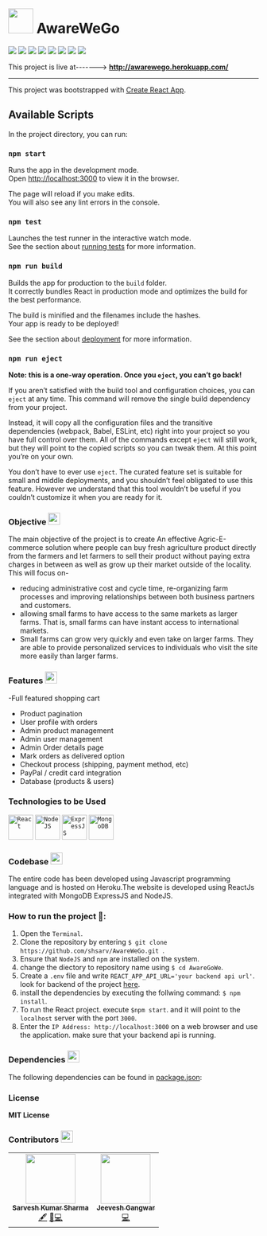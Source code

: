 <h1><img src="https://raw.githubusercontent.com/shsarv/AwareWeGO/master/src/image/AWARE1.jpg" width="50px"> AwareWeGo </h1>

   ![](https://img.shields.io/badge/MongoDB-4.2.13-003300?style=flat-circle&logo=MongoDB)
   ![](https://img.shields.io/badge/ExpressJS-4.17.1-000000?style=flat-circle&logo=Express)
   ![](https://img.shields.io/badge/React-17.0.1-87CEEB?style=flat-circle&logo=react&logoColor=309698)
   ![](https://img.shields.io/badge/NodeJS-16.0.0-009900?style=flat-circle&logo=node.js)
   ![](https://img.shields.io/npm/v/npm.svg?logo=npm)
   ![](https://img.shields.io/github/license/shsarv/UNPLUG-THE-PLAYER?style=flat-circle)
   ![](https://img.shields.io/github/repo-size/shsarv/AwareWeGo)
   ![](https://img.shields.io/tokei/lines/github/shsarv/AwareWeGO?color=orange&logoColor=blue&style=flat-circle)


This project is live at-------> **http://awarewego.herokuapp.com/**

<hr>

This project was bootstrapped with [Create React App](https://github.com/facebook/create-react-app).

## Available Scripts

In the project directory, you can run:

### `npm start`

Runs the app in the development mode.\
Open [http://localhost:3000](http://localhost:3000) to view it in the browser.

The page will reload if you make edits.\
You will also see any lint errors in the console.

### `npm test`

Launches the test runner in the interactive watch mode.\
See the section about [running tests](https://facebook.github.io/create-react-app/docs/running-tests) for more information.

### `npm run build`

Builds the app for production to the `build` folder.\
It correctly bundles React in production mode and optimizes the build for the best performance.

The build is minified and the filenames include the hashes.\
Your app is ready to be deployed!

See the section about [deployment](https://facebook.github.io/create-react-app/docs/deployment) for more information.

### `npm run eject`

**Note: this is a one-way operation. Once you `eject`, you can’t go back!**

If you aren’t satisfied with the build tool and configuration choices, you can `eject` at any time. This command will remove the single build dependency from your project.

Instead, it will copy all the configuration files and the transitive dependencies (webpack, Babel, ESLint, etc) right into your project so you have full control over them. All of the commands except `eject` will still work, but they will point to the copied scripts so you can tweak them. At this point you’re on your own.

You don’t have to ever use `eject`. The curated feature set is suitable for small and middle deployments, and you shouldn’t feel obligated to use this feature. However we understand that this tool wouldn’t be useful if you couldn’t customize it when you are ready for it.

### Objective <img src="https://www.flaticon.com/svg/static/icons/svg/827/827816.svg" width="24px">

The main objective of the project is to create An effective Agric-E-commerce solution where people can buy fresh agriculture product directly from the farmers and let farmers to sell their product without paying extra charges in between as well as grow up their market outside of the locality.
This will focus on-
- reducing administrative cost and cycle time, re-organizing farm processes and improving relationships between both business partners and customers.
- allowing small farms to have access to the same markets as larger farms. That is, small farms can have instant access to international markets.
- Small farms can grow very quickly and even take on larger farms. They are able to provide personalized services to individuals who visit the site more easily than larger farms.

### Features <img src="https://www.flaticon.com/svg/static/icons/svg/2643/2643513.svg" width="24px">

   -Full featured shopping cart
  - Product pagination
  - User profile with orders
  - Admin product management
  - Admin user management
  - Admin Order details page
  - Mark orders as delivered option
  - Checkout process (shipping, payment method, etc)
  - PayPal / credit card integration
  - Database (products & users)

### Technologies to be Used

   <code><img height="50" src="https://www.vectorlogo.zone/logos/reactjs/reactjs-ar21.svg" title="React"></code>
  <code><img height="50" src="https://www.vectorlogo.zone/logos/nodejs/nodejs-ar21.svg" title="NodeJS"></code>
  <code><img height="50" src="https://www.vectorlogo.zone/logos/expressjs/expressjs-ar21.svg" title="ExpressJS"></code>
  <code><img height="50" src="https://www.vectorlogo.zone/logos/mongodb/mongodb-ar21.svg" title="MongoDB"></code>


### Codebase <img src="https://www.flaticon.com/svg/static/icons/svg/3565/3565585.svg" width="24px">

  The entire code has been developed using Javascript programming language and is hosted on Heroku.The website is developed using ReactJs integrated with MongoDB ExpressJS and NodeJS.

### How to run the project 🚀:

  1. Open the `Terminal`.
  2. Clone the repository by entering `$ git clone https://github.com/shsarv/AwareWeGo.git `.
  3. Ensure that `NodeJS` and `npm` are installed on the system.
  4. change the diectory to repository name using  `$ cd AwareGoWe`.
  4. Create a `.env` file and write `REACT_APP_API_URL='your backend api url'`. look for backend of the project [here]().
  5. install the dependencies by executing the follwing command: `$ npm install`.
  6. To run the React project. execute `$npm start`. and it will point to the `localhost` server with the port `3000`.
  8. Enter the `IP Address: http://localhost:3000` on a web browser and use the application. make sure that your backend api is running.


### Dependencies <img src="https://www.flaticon.com/svg/static/icons/svg/2621/2621122.svg" width="24px">

The following dependencies can be found in [package.json](https://github.com/shsarv/AwareWeGO/blob/master/package.json):


### License 
**MIT License**


### Contributors <img src="https://www.flaticon.com/svg/static/icons/svg/1534/1534938.svg" width="24px">

<table>
  <tr>
    <td align="center"><a href="https://github.com/shsarv"><img src="https://avatars2.githubusercontent.com/u/55739302?s=400&u=1e7714cb1cbe3437a527a877486c94611f0e7ab0&v=4" width="100px;" alt=""/><br /><sub><b>Sarvesh Kumar Sharma</b></sub></a><br /><a href="#" title="Content">🖋</a> <a href="https://github.com/shsarv/UNPLUG-THE-PLAYER/commits?author=shsarv" title="Documentation">📖</a><a href="https://github.com/shsarv/UNPLUG-THE-PLAYER/commits?author=shsarv" title="Code">💻</a></td>
  <td align="center"><a href="https://github.com/jeeveshgangw"><img src="https://avatars.githubusercontent.com/u/58340678?v=4" width="100px;" alt=""/><br /><sub><b>Jeevesh Gangwar</b></sub></a><br /><a href="https://github.com/shsarv/UNPLUG-THE-PLAYER/commits?author=jeeveshgangw" title="Code">💻</a></td>
   <tr>
    <table>

